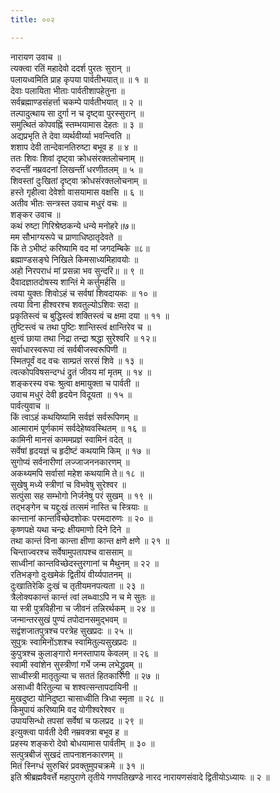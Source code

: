 ```yaml
---
title: ००२

---
```

नारायण उवाच ॥  
त्यक्त्वा रतिं महादेवो ददर्श पुरतः सुरान् ॥  
पलायध्वमिति प्राह कृपया पार्वतीभयात्॥ ॥ १ ॥  
देवाः पलायिता भीताः पार्वतीशापहेतुना ॥  
सर्वब्रह्माण्डसंहर्त्ता चकम्पे पार्वतीभयात् ॥ २ ॥  
तल्पादुत्थाय सा दुर्गा न च दृष्ट्वा पुरस्सुरान् ॥  
समुत्थितं कोपवह्निं स्तम्भयामास देहतः ॥ ३ ॥  
अद्यप्रभृति ते देवा व्यर्थवीर्य्या भवन्त्विति ॥  
शशाप देवी तान्देवानतिरुष्टा बभूव ह ॥ ४ ॥  
ततः शिवः शिवां दृष्ट्वा क्रोधसंरक्तलोचनाम् ॥  
रुदन्तीं नम्रवदनां लिखन्तीं धरणीतलम् ॥ ५ ॥  
शिवस्तां दुःखितां दृष्ट्वा क्रोधसंरक्तलोचनाम् ॥  
हस्ते गृहीत्वा देवेशो वासयामास वक्षसि ॥ ६ ॥  
अतीव भीतः सन्त्रस्त उवाच मधुरं वचः ॥  
शङ्कर उवाच ॥  
कथं रुष्टा गिरिश्रेष्ठकन्ये धन्ये मनोहरे॥७॥  
मम सौभाग्यरूपे च प्राणाधिष्ठातृदेवते ॥  
किं ते ऽभीष्टं करिष्यामि वद मां जगदम्बिके ॥८॥  
ब्रह्माण्डसङ्घे निखिले किमसाध्यमिहावयोः ॥  
अहो निरपराधं मां प्रसन्ना भव सुन्दरि॥ ॥ ९ ॥  
दैवादज्ञातदोषस्य शान्तिं मे कर्त्तुमर्हसि ॥  
त्वया युक्तः शिवोऽहं च सर्वषां शिवदायकः ॥ १० ॥  
त्वया विना हीश्वरश्च शवतुल्योऽशिवः सदा ॥  
प्रकृतिस्त्वं च बुद्धिस्त्वं शक्तिस्त्वं च क्षमा दया ॥ ११ ॥  
तुष्टिस्त्वं च तथा पुष्टिः शान्तिस्त्वं क्षान्तिरेव च ॥  
क्षुत्त्वं छाया तथा निद्रा तन्द्रा श्रद्धा सुरेश्वरि ॥ १२॥  
सर्वाधारस्वरूपा त्वं सर्वबीजस्वरूपिणी ॥  
स्मितपूर्वं वद वचः साम्प्रतं सरसं शिवे ॥ १३ ॥  
त्वत्कोपविषसन्दग्धं द्रुतं जीवय मां मृतम् ॥ १४ ॥  
शङ्करस्य वचः श्रुत्वा क्षमायुक्ता च पार्वती ॥  
उवाच मधुरं देवी हृदयेन विदूयता ॥ १५ ॥  
पार्वत्युवाच ॥  
किं त्वाऽहं कथयिष्यामि सर्वज्ञं सर्वरूपिणम् ॥  
आत्मारामं पूर्णकामं सर्वदेहेष्ववस्थितम् ॥ १६ ॥  
कामिनी मानसं काममप्रज्ञं स्वामिनं वदेत् ॥  
सर्वेषां हृदयज्ञं च हृदीष्टं कथयामि किम् ॥ १७ ॥  
सुगोप्यं सर्वनारीणां लज्जाजननकारणम् ॥  
अकथ्यमपि सर्वासां महेश कथयामि ते॥ १८ ॥  
सुखेषु मध्ये स्त्रीणां च विभवेषु सुरेश्वर ॥  
सत्पुंसा सह सम्भोगो निर्जनेषु परं सुखम् ॥ १९ ॥  
तद्भङ्गेन च यद्दुःखं तत्समं नास्ति च स्त्रियाः ॥  
कान्तानां कान्तविच्छेदशोकः परमदारुणः ॥ २० ॥  
कृष्णपक्षे यथा चन्द्रः क्षीयमाणो दिने दिने ॥  
तथा कान्तं विना कान्ता क्षीणा कान्त क्षणे क्षणे ॥ २१ ॥  
चिन्ताज्वरश्च सर्वेषामुपतापश्च वाससाम् ॥  
साध्वीनां कान्तविच्छेदस्तुरगानां च मैथुनम् ॥ २२ ॥  
रतिभङ्गो दुःखमेकं द्वितीयं वीर्य्यपातनम् ॥  
दुःखातिरेकि दुःखं च तृतीयमनपत्यता ॥ २३ ॥  
त्रैलोक्यकान्तं कान्तं त्वां लब्ध्वाऽपि न च मे सुतः ॥  
या स्त्री पुत्रविहीना च जीवनं तन्निरर्थकम् ॥ २४ ॥  
जन्मान्तरसुखं पुण्यं तपोदानसमुद्भवम् ॥  
सद्वंशजातपुत्रश्च परत्रेह सुखप्रदः ॥ २५ ॥  
सुपुत्रः स्वामिनोंऽशश्च स्वामितुल्यसुखप्रदः ॥  
कुपुत्रश्च कुलाङ्गारो मनस्तापाय केवलम् ॥ २६ ॥  
स्वामी स्वांशेन सुस्त्रीणां गर्भे जन्म लभेद्ध्रुवम् ॥  
साध्वीस्त्री मातृतुल्या च सततं हितकारिणी ॥ २७ ॥  
असाध्वी वैरितुल्या च शश्वत्सन्तापदायिनी ॥  
मुखदुष्टा योनिदुष्टा चासाध्वीति त्रिधा स्मृता ॥ २८ ॥  
किमुपायं करिष्यामि वद योगीश्वरेश्वर ॥  
उपायसिन्धो तपसां सर्वेषां च फलप्रद ॥ २९ ॥  
इत्युक्त्वा पार्वती देवी नम्रवक्त्रा बभूव ह ॥  
प्रहस्य शङ्करो देवो बोधयामास पार्वतीम् ॥ ३० ॥  
सत्पुत्रबीजं सुखदं तापनाशनकारणम् ॥  
मितं स्निग्धं सुरुचिरं प्रवक्तुमुपचक्रमे ॥ ३१ ॥  
इति श्रीब्रह्मवैवर्त्ते महापुराणे तृतीये गणपतिखण्डे नारद नारायणसंवादे द्वितीयोऽध्यायः ॥ २ ॥